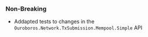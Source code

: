 ### Non-Breaking

- Addapted tests to changes in the `Ouroboros.Network.TxSubmission.Mempool.Simple` API

